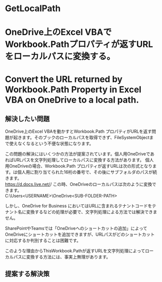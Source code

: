 # GetLocalPath
# OneDrive上のExcel VBAでWorkbook.Pathプロパティが返すURLをローカルパスに変換する。  
# Convert the URL returned by Workbook.Path Property in Excel VBA on OneDrive to a local path.  

## 解決したい問題  
  
OneDrive上のExcel VBAを動かすとWorkbook.Path プロパティがURLを返す問題が起きます。そのブックのローカルパスを取得できず、FileSystemObjectまで使えなくなるという不便な状態になります。  
  
この問題の解決にはいくつかの方法が提案されています。個人用OneDriveであればURLパスを文字列処理してローカルパスに変換する方法があります。
個人用OneDriveの場合、Workbook.Path プロパティが返すURLは次の形式となります。<CID>は個人用に割り当てられた16桁の番号で、その後にサブフォルダのパス<SUB-FOLDER-PATH>が続きます。  
    https://d.docs.live.net/<CID>/<SUB-FOLDER-PATH>
この時、OneDriveのローカルパスは次のように変換できます。  
    C:\Users\<USERNAME>\OneDrive\<SUB-FOLDER-PATH>

しかし、OneDrive for Business においてはURLに含まれるテナントコードをテナント名に変換するなどの処理が必要で、文字列処理による方法では解決できません。  
  
SharePointやTeamsでは「OneDriveへのショートカットの追加」によってOneDriveにショートカットを追加できますが、URLパスがどのショートカットに対応するか判別することは困難です。  
  
このような理由からThisWorkbook.Pathが返すURLを文字列処理によってローカルパスに変換する方法には、事実上無理があります。

## 提案する解決策  

